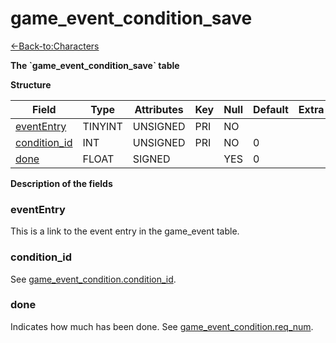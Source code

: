 # game\_event\_condition\_save

[<-Back-to:Characters](database-characters.md)

**The \`game\_event\_condition\_save\` table**

**Structure**

| Field             | Type    | Attributes | Key | Null | Default | Extra | Comment |
| ----------------- | ------- | ---------- | --- | ---- | ------- | ----- | ------- |
| [eventEntry][1]   | TINYINT | UNSIGNED   | PRI | NO   |         |       |         |
| [condition_id][2] | INT     | UNSIGNED   | PRI | NO   | 0       |       |         |
| [done][3]         | FLOAT   | SIGNED     |     | YES  | 0       |       |         |

[1]: #evententry
[2]: #conditionid
[3]: #done

**Description of the fields**

### eventEntry

This is a link to the event entry in the game\_event table.

### condition\_id

See [game\_event\_condition.condition\_id](game_event_condition#condition_id).

### done

Indicates how much has been done. See [game\_event\_condition.req\_num](game_event_condition#req_num).